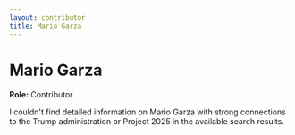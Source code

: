 ```yaml
---
layout: contributor
title: Mario Garza
---
```


# Mario Garza

**Role:** Contributor

I couldn't find detailed information on Mario Garza with strong connections to the Trump administration or Project 2025 in the available search results.